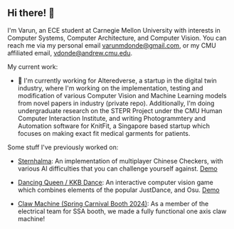 ## Hi there! 👋

I'm Varun, an ECE student at Carnegie Mellon University with interests in Computer Systems, Computer Architecture, and Computer Vision. You can reach me via my personal email varunmdonde@gmail.com, or my CMU affiliated email, vdonde@andrew.cmu.edu. 

My current work:

- 🔭 I'm currently working for Alteredverse, a startup in the digital twin industry, where I'm working on the implementation, testing and modification of various Computer Vision and Machine Learning models from novel papers in industry (private repo). Additionally, I'm doing undergraduate research on the STEPR Project under the CMU Human Computer Interaction Institute, and writing Photogrammtery and Automation software for KnitFit, a Singapore based startup which focuses on making exact fit medical garments for patients.

Some stuff I've previously worked on:
  
- [Sternhalma](https://github.com/varundonde/sternhalma): An implementation of multiplayer Chinese Checkers, with various AI difficulties that you can challenge yourself against. [Demo](https://youtu.be/tDjLDnwg4sE)

- [Dancing Queen / KKB Dance](https://github.com/varundonde/DancingQueen): An interactive computer vision game which combines elements of the popular JustDance, and Osu. [Demo](https://www.youtube.com/watch?v=zFXRLTc7a5A)

- [Claw Machine (Spring Carnival Booth 2024)](https://github.com/varundonde/Claw-Machine-Booth-2024): As a member of the electrical team for SSA booth, we made a fully functional one axis claw machine!









